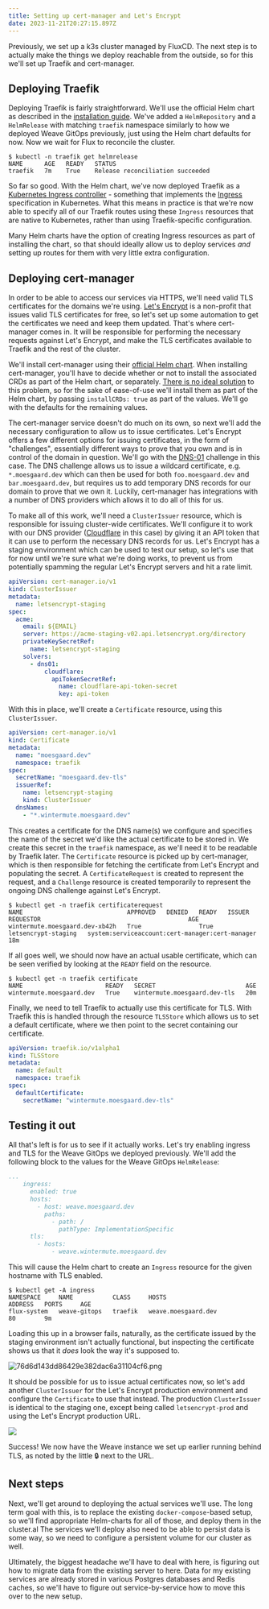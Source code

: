 ```yaml
---
title: Setting up cert-manager and Let's Encrypt
date: 2023-11-21T20:27:15.897Z
---
```

Previously, we set up a k3s cluster managed by FluxCD. The next step is to actually make the things we deploy reachable from the outside, so for this we'll set up Traefik and cert-manager.

## Deploying Traefik

Deploying Traefik is fairly straightforward. We'll use the official Helm chart as described in the [installation guide](https://doc.traefik.io/traefik/getting-started/install-traefik/#use-the-helm-chart). 
We've added a `HelmRepository` and a `HelmRelease` with matching `traefik` namespace similarly to how we deployed Weave GitOps previously, just using the Helm chart defaults for now. Now we wait for Flux to reconcile the cluster.

```shell
$ kubectl -n traefik get helmrelease
NAME      AGE   READY   STATUS
traefik   7m    True    Release reconciliation succeeded
```

So far so good. With the Helm chart, we've now deployed Traefik as a [Kubernetes Ingress controller](https://doc.traefik.io/traefik/providers/kubernetes-ingress/) - something that implements the [Ingress](https://kubernetes.io/docs/concepts/services-networking/ingress/) specification in Kubernetes. What this means in practice is that we're now able to specify all of our Traefik routes using these `Ingress` resources that are native to Kubernetes, rather than using Traefik-specific configuration.

Many Helm charts have the option of creating Ingress resources as part of installing the chart, so that should ideally allow us to deploy services *and* setting up routes for them with very little extra configuration.

## Deploying cert-manager

In order to be able to access our services via HTTPS, we'll need valid TLS certificates for the domains we're using. [Let's Encrypt](https://letsencrypt.org/) is a non-profit that issues valid TLS certificates for free, so let's set up some automation to get the certificates we need and keep them updated. That's where cert-manager comes in. It will be responsible for performing the necessary requests against Let's Encrypt, and make the TLS certificates available to Traefik and the rest of the cluster.

We'll install cert-manager using their [official Helm chart](https://cert-manager.io/docs/installation/helm/). When installing cert-manager, you'll have to decide whether or not to install the associated CRDs as part of the Helm chart, or separately. [There is no ideal solution](https://cert-manager.io/docs/installation/helm/#crd-considerations) to this problem, so for the sake of ease-of-use we'll install them as part of the Helm chart, by passing `installCRDs: true` as part of the values. We'll go with the defaults for the remaining values.

The cert-manager service doesn't do much on its own, so next we'll add the necessary configuration to allow us to issue certificates. Let's Encrypt offers a few different options for issuing certificates, in the form of "challenges", essentially different ways to prove that you own and is in control of the domain in question. We'll go with the [DNS-01](https://letsencrypt.org/docs/challenge-types/#dns-01-challenge) challenge in this case. The DNS challenge allows us to issue a wildcard certificate, e.g. `*.moesgaard.dev` which can then be used for both `foo.moesgaard.dev` and `bar.moesgaard.dev`, but requires us to add temporary DNS records for our domain to prove that we own it. Luckily, cert-manager has integrations with a number of DNS providers which allows it to do all of this for us.

To make all of this work, we'll need a `ClusterIssuer` resource, which is responsible for issuing cluster-wide certificates. We'll configure it to work with our DNS provider ([Cloudflare](https://cert-manager.io/docs/configuration/acme/dns01/cloudflare/) in this case) by giving it an API token that it can use to perform the necessary DNS records for us. Let's Encrypt has a staging environment which can be used to test our setup, so let's use that for now until we're sure what we're doing works, to prevent us from potentially spamming the regular Let's Encrypt servers and hit a rate limit.

```yaml
apiVersion: cert-manager.io/v1
kind: ClusterIssuer
metadata:
  name: letsencrypt-staging
spec:
  acme:
    email: ${EMAIL}
    server: https://acme-staging-v02.api.letsencrypt.org/directory
    privateKeySecretRef:
      name: letsencrypt-staging
    solvers:
      - dns01:
          cloudflare:
            apiTokenSecretRef:
              name: cloudflare-api-token-secret
              key: api-token
```

With this in place, we'll create a `Certificate` resource, using this `ClusterIssuer`.

```yaml
apiVersion: cert-manager.io/v1
kind: Certificate
metadata:
  name: "moesgaard.dev"
  namespace: traefik
spec:
  secretName: "moesgaard.dev-tls"
  issuerRef:
    name: letsencrypt-staging
    kind: ClusterIssuer
  dnsNames:
    - "*.wintermute.moesgaard.dev"
```

This creates a certificate for the DNS name(s) we configure and specifies the name of the secret we'd like the actual certificate to be stored in. We create this secret in the `traefik` namespace, as we'll need it to be readable by Traefik later. The `Certificate` resource is picked up by cert-manager, which is then responsible for fetching the certificate from Let's Encrypt and populating the secret. A `CertificateRequest` is created to represent the request, and a `Challenge` resource is created temporarily to represent the ongoing DNS challenge against Let's Encrypt.

```shell
$ kubectl get -n traefik certificaterequest
NAME                             APPROVED   DENIED   READY   ISSUER                REQUESTOR                                         AGE
wintermute.moesgaard.dev-xb42h   True                True    letsencrypt-staging   system:serviceaccount:cert-manager:cert-manager   18m
```

If all goes well, we should now have an actual usable certificate, which can be seen verified by looking at the `READY` field on the resource.

```shell
$ kubectl get -n traefik certificate
NAME                       READY   SECRET                         AGE
wintermute.moesgaard.dev   True    wintermute.moesgaard.dev-tls   20m
```

Finally, we need to tell Traefik to actually use this certificate for TLS. With Traefik this is handled through the resource `TLSStore` which allows us to set a default certificate, where we then point to the secret containing our certificate.

```yaml
apiVersion: traefik.io/v1alpha1
kind: TLSStore
metadata:
  name: default
  namespace: traefik
spec:
  defaultCertificate:
    secretName: "wintermute.moesgaard.dev-tls"
```

## Testing it out

All that's left is for us to see if it actually works. Let's try enabling ingress and TLS for the Weave GitOps we deployed previously. We'll add the following block to the values for the Weave GitOps `HelmRelease`:

```yaml
...
    ingress:
      enabled: true
      hosts:
        - host: weave.moesgaard.dev
          paths:
            - path: /
              pathType: ImplementationSpecific
      tls:
        - hosts:
            - weave.wintermute.moesgaard.dev
```

This will cause the Helm chart to create an `Ingress` resource for the given hostname with TLS enabled. 

```shell
$ kubectl get -A ingress
NAMESPACE     NAME           CLASS     HOSTS                               ADDRESS   PORTS     AGE
flux-system   weave-gitops   traefik   weave.moesgaard.dev                 80        9m
```

Loading this up in a browser fails, naturally, as the certificate issued by the staging environment isn't actually functional, but inspecting the certificate shows us that it *does* look the way it's supposed to.

![76d6d143dd86429e382dac6a31104cf6.png](/images/le-staging.png)

It should be possible for us to issue actual certificates now, so let's add another `ClusterIssuer` for the Let's Encrypt production environment and configure the `Certificate` to use that instead. The production `ClusterIssuer` is identical to the staging one, except being called `letsencrypt-prod` and using the Let's Encrypt production URL.

![](/images/cert-success.png)

Success! We now have the Weave instance we set up earlier running behind TLS, as noted by the little 🔒 next to the URL.

## Next steps

Next, we'll get around to deploying the actual services we'll use. The long term goal with this, is to replace the existing `docker-compose`-based setup, so we'll find appropriate Helm-charts for all of those, and deploy them in the cluster.al The services we'll deploy also need to be able to persist data is some way, so we need to configure a persistent volume for our cluster as well.

Ultimately, the biggest headache we'll have to deal with here, is figuring out how to migrate data from the existing server to here. Data for my existing services are already stored in various Postgres databases and Redis caches, so we'll have to figure out service-by-service how to move this over to the new setup.